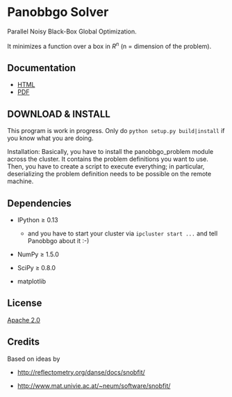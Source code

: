 # Panobbgo Solver

Parallel Noisy Black-Box Global Optimization.

It minimizes a function over a box in $R^n$ (n = dimension of the problem).

## Documentation

* [HTML](http://haraldschilly.github.com/panobbgo/html/)
* [PDF](http://haraldschilly.github.com/panobbgo/pdf/panobbgo.pdf)

## DOWNLOAD & INSTALL

This program is work in progress. Only do `python setup.py build|install` if you know what you are doing.

Installation: Basically, you have to install the panobbgo_problem module across the cluster. 
It contains the problem definitions you want to use.
Then, you have to create a script to execute everything; in particular, deserializing the
problem definition needs to be possible on the remote machine.

## Dependencies

* IPython &ge; 0.13

  * and you have to start your cluster via `ipcluster start ...` and tell Panobbgo 
    about it :-)

* NumPy &ge; 1.5.0

* SciPy &ge; 0.8.0

* matplotlib

## License

<a href="http://www.apache.org/licenses/LICENSE-2.0">Apache 2.0</a>

## Credits

Based on ideas by

* http://reflectometry.org/danse/docs/snobfit/

* http://www.mat.univie.ac.at/~neum/software/snobfit/

